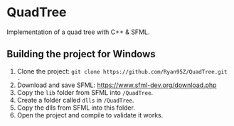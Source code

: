 # QuadTree
Implementation of a quad tree with C++ &amp; SFML.

## Building the project for Windows
1. Clone the project: `git clone https://github.com/Ryan95Z/QuadTree.git .`
1. Download and save SFML: https://www.sfml-dev.org/download.php
2. Copy the `lib` folder from SFML into `/QuadTree`.
3. Create a folder called `dlls` in `/QuadTree`.
4. Copy the dlls from SFML into this folder.
5. Open the project and compile to validate it works.
